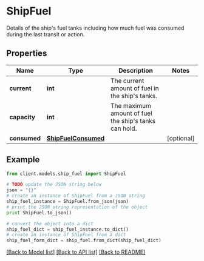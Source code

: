# ShipFuel

Details of the ship's fuel tanks including how much fuel was consumed during the last transit or action.

## Properties

Name | Type | Description | Notes
------------ | ------------- | ------------- | -------------
**current** | **int** | The current amount of fuel in the ship&#39;s tanks. | 
**capacity** | **int** | The maximum amount of fuel the ship&#39;s tanks can hold. | 
**consumed** | [**ShipFuelConsumed**](ShipFuelConsumed.md) |  | [optional] 

## Example

```python
from client.models.ship_fuel import ShipFuel

# TODO update the JSON string below
json = "{}"
# create an instance of ShipFuel from a JSON string
ship_fuel_instance = ShipFuel.from_json(json)
# print the JSON string representation of the object
print ShipFuel.to_json()

# convert the object into a dict
ship_fuel_dict = ship_fuel_instance.to_dict()
# create an instance of ShipFuel from a dict
ship_fuel_form_dict = ship_fuel.from_dict(ship_fuel_dict)
```
[[Back to Model list]](../README.md#documentation-for-models) [[Back to API list]](../README.md#documentation-for-api-endpoints) [[Back to README]](../README.md)


